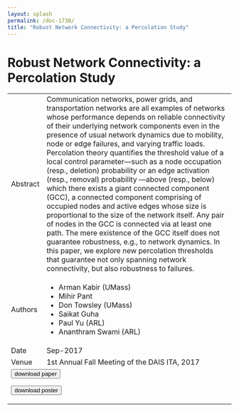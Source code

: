```yaml
---
layout: splash
permalink: /doc-1730/
title: "Robust Network Connectivity: a Percolation Study"
---
```


# Robust Network Connectivity: a Percolation Study

<table>
    <tbody>
    <tr>
        <td>Abstract</td>
        <td>Communication networks, power grids, and transportation networks are all examples of networks whose performance depends on reliable connectivity of their underlying network components even in the presence of usual network dynamics due to mobility, node or edge failures, and varying traffic loads. Percolation theory quantifies the threshold value of a local control parameter—such as a node occupation (resp., deletion) probability or an edge activation (resp., removal) probability —above (resp., below) which there exists a giant connected component (GCC), a connected component comprising of occupied nodes and active edges whose size is proportional to the size of the network itself. Any pair of nodes in the GCC is connected via at least one path. The mere existence of the GCC itself does not guarantee robustness, e.g., to network dynamics. In this paper, we explore new percolation thresholds that guarantee not only spanning network connectivity, but also robustness to failures.</td>
    </tr>
    <tr>
        <td>Authors</td>
        <td>
            <ul>
                <li>Arman Kabir (UMass)</li>
                <li>Mihir Pant</li>
                <li>Don Towsley (UMass)</li>
                <li>Saikat Guha</li>
                <li>Paul Yu (ARL)</li>
                <li>Ananthram Swami (ARL)</li>
            </ul>
        </td>
    </tr>
    <tr>
        <td>Date</td>
        <td>Sep-2017</td>
    </tr>
    <tr>
        <td>Venue</td>
        <td>1st Annual Fall Meeting of the DAIS ITA, 2017</td>
    </tr>
        <tr>
            <td colspan="2">
                <form method="get" action="https://dais-ita.org/sites/default/files/S_046-paper_0.pdf">
                    <button type="submit">download paper</button>
                </form>
                <form method="get" action="https://dais-ita.org/sites/default/files/S_046-poster.pdf">
                    <button type="submit">download poster</button>
                </form>
            </td>
        </tr>
    </tbody>
</table>
